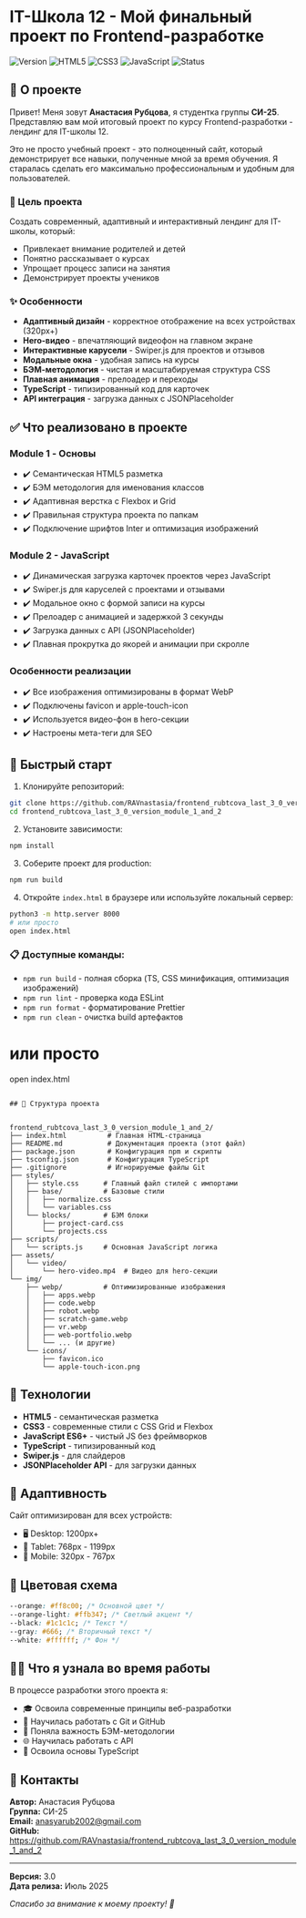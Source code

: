 # IT-Школа 12 - Мой финальный проект по Frontend-разработке

![Version](https://img.shields.io/badge/version-3.0-brightgreen.svg)
![HTML5](https://img.shields.io/badge/HTML5-E34C26?logo=html5&logoColor=white)
![CSS3](https://img.shields.io/badge/CSS3-1572B6?logo=css3&logoColor=white)
![JavaScript](https://img.shields.io/badge/JavaScript-F7DF1E?logo=javascript&logoColor=black)
![Status](https://img.shields.io/badge/Status-Completed-success.svg)

## 👋 О проекте

Привет! Меня зовут **Анастасия Рубцова**, я студентка группы **СИ-25**. Представляю вам мой итоговый проект по курсу Frontend-разработки - лендинг для IT-школы 12.

Это не просто учебный проект - это полноценный сайт, который демонстрирует все навыки, полученные мной за время обучения. Я старалась сделать его максимально профессиональным и удобным для пользователей.

### 🎯 Цель проекта

Создать современный, адаптивный и интерактивный лендинг для IT-школы, который:
- Привлекает внимание родителей и детей
- Понятно рассказывает о курсах
- Упрощает процесс записи на занятия
- Демонстрирует проекты учеников

### ✨ Особенности

- **Адаптивный дизайн** - корректное отображение на всех устройствах (320px+)
- **Hero-видео** - впечатляющий видеофон на главном экране
- **Интерактивные карусели** - Swiper.js для проектов и отзывов
- **Модальные окна** - удобная запись на курсы
- **БЭМ-методология** - чистая и масштабируемая структура CSS
- **Плавная анимация** - прелоадер и переходы
- **TypeScript** - типизированный код для карточек
- **API интеграция** - загрузка данных с JSONPlaceholder

## ✅ Что реализовано в проекте

### Module 1 - Основы

- ✔️ Семантическая HTML5 разметка
- ✔️ БЭМ методология для именования классов
- ✔️ Адаптивная верстка с Flexbox и Grid
- ✔️ Правильная структура проекта по папкам
- ✔️ Подключение шрифтов Inter и оптимизация изображений

### Module 2 - JavaScript

- ✔️ Динамическая загрузка карточек проектов через JavaScript
- ✔️ Swiper.js для каруселей с проектами и отзывами
- ✔️ Модальное окно с формой записи на курсы
- ✔️ Прелоадер с анимацией и задержкой 3 секунды
- ✔️ Загрузка данных с API (JSONPlaceholder)
- ✔️ Плавная прокрутка до якорей и анимации при скролле

### Особенности реализации

- ✔️ Все изображения оптимизированы в формат WebP
- ✔️ Подключены favicon и apple-touch-icon
- ✔️ Используется видео-фон в hero-секции
- ✔️ Настроены мета-теги для SEO

## 🚀 Быстрый старт

1. Клонируйте репозиторий:
```bash
git clone https://github.com/RAVnastasia/frontend_rubtcova_last_3_0_version_module_1_and_2.git
cd frontend_rubtcova_last_3_0_version_module_1_and_2
```

2. Установите зависимости:
```bash
npm install
```

3. Соберите проект для production:
```bash
npm run build
```

4. Откройте `index.html` в браузере или используйте локальный сервер:
```bash
python3 -m http.server 8000
# или просто
open index.html
```

### 📋 Доступные команды:
- `npm run build` - полная сборка (TS, CSS минификация, оптимизация изображений)
- `npm run lint` - проверка кода ESLint
- `npm run format` - форматирование Prettier
- `npm run clean` - очистка build артефактов
# или просто
open index.html
```

## 📁 Структура проекта


frontend_rubtcova_last_3_0_version_module_1_and_2/
├── index.html          # Главная HTML-страница
├── README.md           # Документация проекта (этот файл)
├── package.json        # Конфигурация npm и скрипты
├── tsconfig.json       # Конфигурация TypeScript
├── .gitignore          # Игнорируемые файлы Git
├── styles/
│   ├── style.css      # Главный файл стилей с импортами
│   ├── base/          # Базовые стили
│   │   ├── normalize.css
│   │   └── variables.css
│   └── blocks/        # БЭМ блоки
│       ├── project-card.css
│       └── projects.css
├── scripts/
│   └── scripts.js     # Основная JavaScript логика
├── assets/
│   └── video/
│       └── hero-video.mp4  # Видео для hero-секции
└── img/
    ├── webp/          # Оптимизированные изображения
    │   ├── apps.webp
    │   ├── code.webp
    │   ├── robot.webp
    │   ├── scratch-game.webp
    │   ├── vr.webp
    │   ├── web-portfolio.webp
    │   └── ... (и другие)
    └── icons/
        ├── favicon.ico
        └── apple-touch-icon.png
```

## 🛶 Технологии

- **HTML5** - семантическая разметка
- **CSS3** - современные стили с CSS Grid и Flexbox
- **JavaScript ES6+** - чистый JS без фреймворков
- **TypeScript** - типизированный код
- **Swiper.js** - для слайдеров
- **JSONPlaceholder API** - для загрузки данных

## 📱 Адаптивность

Сайт оптимизирован для всех устройств:

- 🖥 Desktop: 1200px+
- 📱 Tablet: 768px - 1199px
- 📲 Mobile: 320px - 767px

## 🎨 Цветовая схема

```css
--orange: #ff8c00; /* Основной цвет */
--orange-light: #ffb347; /* Светлый акцент */
--black: #1c1c1c; /* Текст */
--gray: #666; /* Вторичный текст */
--white: #ffffff; /* Фон */
```

## 👩‍💻 Что я узнала во время работы

В процессе разработки этого проекта я:

- 🎓 Освоила современные принципы веб-разработки
- 🎯 Научилась работать с Git и GitHub
- 🧩 Поняла важность БЭМ-методологии
- 🌐 Научилась работать с API
- 🚀 Освоила основы TypeScript

## 📧 Контакты

**Автор:** Анастасия Рубцова  
**Группа:** СИ-25  
**Email:** anasyarub2002@gmail.com  
**GitHub:** https://github.com/RAVnastasia/frontend_rubtcova_last_3_0_version_module_1_and_2

---

**Версия:** 3.0  
**Дата релиза:** Июль 2025

_Спасибо за внимание к моему проекту! 🚀_
